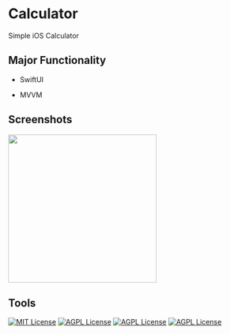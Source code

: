 # Calculator
Simple iOS Calculator


## Major Functionality

- SwiftUI

- MVVM


## Screenshots
<!--
-->
</p>

<img src="https://github.com/Dima-Bulgakov/Calculator/assets/111886499/0d5a34f2-4130-46c6-bf9a-9e3833afc510" width="300" />

## Tools

[![MIT License](https://img.shields.io/badge/-Swift-orange)](https://developer.apple.com/swift/)
[![AGPL License](https://img.shields.io/badge/-iOS-black)](https://www.apple.com/ios/ios-16/)
[![AGPL License](https://img.shields.io/badge/-SwiftUI-Green)](https://www.apple.com/ios/ios-16/)
[![AGPL License](https://img.shields.io/badge/-MVVM-Blue)](https://www.apple.com/ios/ios-16/)


